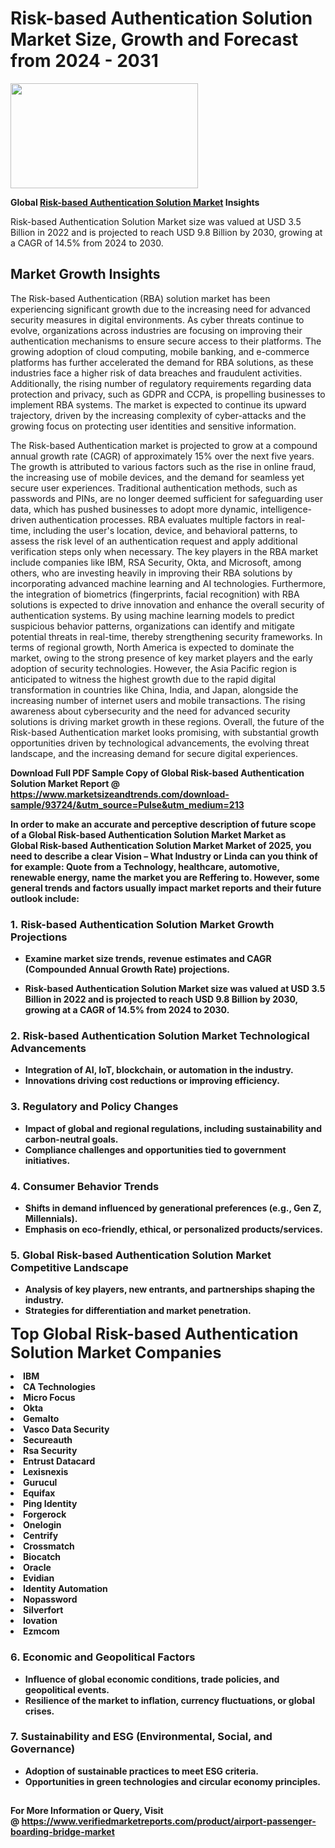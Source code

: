 <H1>Risk-based Authentication Solution Market Size, Growth and Forecast from 2024 - 2031</H1><img class="aligncenter size-medium wp-image-584254" src="https://thirdeyenews.in/wp-content/uploads/2024/09/Global-Market-Research-300x168.jpeg" alt="" width="300" height="168" /><p><strong>Global&nbsp;<a href="https://www.marketsizeandtrends.com/download-sample/93724/&amp;utm_source=Pulse&amp;utm_medium=213">Risk-based Authentication Solution Market</a> Insights</strong></p><p>Risk-based Authentication Solution Market size was valued at USD 3.5 Billion in 2022 and is projected to reach USD 9.8 Billion by 2030, growing at a CAGR of 14.5% from 2024 to 2030.</p><p><h2>Market Growth Insights</h2> <p>The Risk-based Authentication (RBA) solution market has been experiencing significant growth due to the increasing need for advanced security measures in digital environments. As cyber threats continue to evolve, organizations across industries are focusing on improving their authentication mechanisms to ensure secure access to their platforms. The growing adoption of cloud computing, mobile banking, and e-commerce platforms has further accelerated the demand for RBA solutions, as these industries face a higher risk of data breaches and fraudulent activities. Additionally, the rising number of regulatory requirements regarding data protection and privacy, such as GDPR and CCPA, is propelling businesses to implement RBA systems. The market is expected to continue its upward trajectory, driven by the increasing complexity of cyber-attacks and the growing focus on protecting user identities and sensitive information.</p> <p><strong></strong></p> <p>The Risk-based Authentication market is projected to grow at a compound annual growth rate (CAGR) of approximately 15% over the next five years. The growth is attributed to various factors such as the rise in online fraud, the increasing use of mobile devices, and the demand for seamless yet secure user experiences. Traditional authentication methods, such as passwords and PINs, are no longer deemed sufficient for safeguarding user data, which has pushed businesses to adopt more dynamic, intelligence-driven authentication processes. RBA evaluates multiple factors in real-time, including the user's location, device, and behavioral patterns, to assess the risk level of an authentication request and apply additional verification steps only when necessary. The key players in the RBA market include companies like IBM, RSA Security, Okta, and Microsoft, among others, who are investing heavily in improving their RBA solutions by incorporating advanced machine learning and AI technologies. Furthermore, the integration of biometrics (fingerprints, facial recognition) with RBA solutions is expected to drive innovation and enhance the overall security of authentication systems. By using machine learning models to predict suspicious behavior patterns, organizations can identify and mitigate potential threats in real-time, thereby strengthening security frameworks. In terms of regional growth, North America is expected to dominate the market, owing to the strong presence of key market players and the early adoption of security technologies. However, the Asia Pacific region is anticipated to witness the highest growth due to the rapid digital transformation in countries like China, India, and Japan, alongside the increasing number of internet users and mobile transactions. The rising awareness about cybersecurity and the need for advanced security solutions is driving market growth in these regions. Overall, the future of the Risk-based Authentication market looks promising, with substantial growth opportunities driven by technological advancements, the evolving threat landscape, and the increasing demand for secure digital experiences.</p> <p><strong></p><p><span class=""><strong>Download Full PDF Sample Copy of Global Risk-based Authentication Solution Market Report</strong> @ <a href="https://www.marketsizeandtrends.com/download-sample/93724/&amp;utm_source=Pulse&amp;utm_medium=213" target="_blank">https://www.marketsizeandtrends.com/download-sample/93724/&amp;utm_source=Pulse&amp;utm_medium=213</a></span></p><p>In order to make an accurate and perceptive description of future scope of a Global&nbsp;Risk-based Authentication Solution Market Market as Global&nbsp;Risk-based Authentication Solution Market Market of 2025, you need to describe a clear Vision &ndash; What Industry or Linda can you think of for example: Quote from a Technology, healthcare, automotive, renewable energy, name the market you are Reffering to. However, some general trends and factors usually impact market reports and their future outlook include:</p><h3>1.&nbsp;<strong>Risk-based Authentication Solution Market Growth Projections</strong></h3><ul><li>Examine market size trends, revenue estimates and CAGR (Compounded Annual Growth Rate) projections.</li><li><p>Risk-based Authentication Solution Market size was valued at USD 3.5 Billion in 2022 and is projected to reach USD 9.8 Billion by 2030, growing at a CAGR of 14.5% from 2024 to 2030.</p></li></ul><h3>2.&nbsp;<strong>Risk-based Authentication Solution Market Technological Advancements</strong></h3><ul><li>Integration of AI, IoT, blockchain, or automation in the industry.</li><li>Innovations driving cost reductions or improving efficiency.</li></ul><h3>3.&nbsp;<strong>Regulatory and Policy Changes</strong></h3><ul><li>Impact of global and regional regulations, including sustainability and carbon-neutral goals.</li><li>Compliance challenges and opportunities tied to government initiatives.</li></ul><h3>4.&nbsp;<strong>Consumer Behavior Trends</strong></h3><ul><li>Shifts in demand influenced by generational preferences (e.g., Gen Z, Millennials).</li><li>Emphasis on eco-friendly, ethical, or personalized products/services.</li></ul><h3>5.&nbsp;<strong>Global Risk-based Authentication Solution Market Competitive Landscape</strong></h3><ul><li>Analysis of key players, new entrants, and partnerships shaping the industry.</li><li>Strategies for differentiation and market penetration.</li></ul><p data-pm-slice="1 1 []"><span style="color: inherit; font-family: inherit; font-size: 25px;">Top Global Risk-based Authentication Solution Market Companies</span></p><div class="" data-test-id=""><p><li>IBM</li><li> CA Technologies</li><li> Micro Focus</li><li> Okta</li><li> Gemalto</li><li> Vasco Data Security</li><li> Secureauth</li><li> Rsa Security</li><li> Entrust Datacard</li><li> Lexisnexis</li><li> Gurucul</li><li> Equifax</li><li> Ping Identity</li><li> Forgerock</li><li> Onelogin</li><li> Centrify</li><li> Crossmatch</li><li> Biocatch</li><li> Oracle</li><li> Evidian</li><li> Identity Automation</li><li> Nopassword</li><li> Silverfort</li><li> Iovation</li><li> Ezmcom</li></p></div><h3>6.&nbsp;<strong>Economic and Geopolitical Factors</strong></h3><ul><li>Influence of global economic conditions, trade policies, and geopolitical events.</li><li>Resilience of the market to inflation, currency fluctuations, or global crises.</li></ul><h3>7.&nbsp;<strong>Sustainability and ESG (Environmental, Social, and Governance)</strong></h3><ul><li>Adoption of sustainable practices to meet ESG criteria.</li><li>Opportunities in green technologies and circular economy principles.</li></ul><h2><strong style="font-size: 14px;">For More Information or Query, Visit @&nbsp;</strong><a style="background-color: #ffffff; font-size: 14px;" href="https://www.marketsizeandtrends.com/report/risk-based-authentication-solution-market/" target="_blank">https://www.verifiedmarketreports.com/product/airport-passenger-boarding-bridge-market</a></h2>
